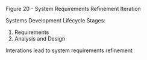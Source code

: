 Figure 20 - System Requirements Refinement Iteration

Systems Development Lifecycle Stages:

1. Requirements
2. Analysis and Design

Interations lead to system requirements refinement